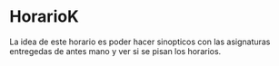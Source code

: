 # HorarioK
La idea de este horario es poder hacer sinopticos con las asignaturas entregedas de antes mano y ver si se pisan los horarios.

